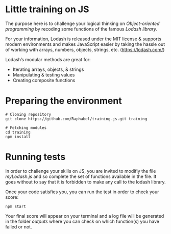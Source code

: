 # Little training on JS 

The purpose here is to challenge your logical thinking on *Object-oriented programming* by recoding some functions of the famous *Lodash library*.

For your information, Lodash is released under the MIT license & supports modern environments and makes JavaScript easier by taking the hassle out of working with arrays, numbers, objects, strings, etc. (https://lodash.com/)

Lodash’s modular methods are great for:

  - Iterating arrays, objects, & strings
  - Manipulating & testing values
  - Creating composite functions


# Preparing the environment

```
# Cloning repository
git clone https://github.com/Raphabel/training-js.git training

# Fetching modules 
cd training
npm install
```

# Running tests

In order to challenge your skills on JS, you are invited to modifiy the file _myLodash.js_ and so complete the set of functions available in the file. It goes without to say that it is forbidden to make any call to the lodash library.

Once your code satisfies you, you can run the test in order to check your score:

```
npm start
```

Your final score will appear on your terminal and a log file will be generated in the folder _outputs_ where you can check on which function(s) you have failed or not.
